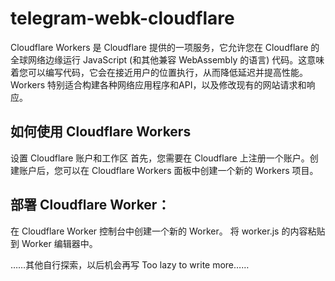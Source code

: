 # telegram-webk-cloudflare
Cloudflare Workers 是 Cloudflare 提供的一项服务，它允许您在 Cloudflare 的全球网络边缘运行 JavaScript (和其他兼容 WebAssembly 的语言) 代码。这意味着您可以编写代码，它会在接近用户的位置执行，从而降低延迟并提高性能。Workers 特别适合构建各种网络应用程序和API，以及修改现有的网站请求和响应。
## 如何使用 Cloudflare Workers
设置 Cloudflare 账户和工作区
首先，您需要在 Cloudflare 上注册一个账户。创建账户后，您可以在 Cloudflare Workers 面板中创建一个新的 Workers 项目。
## 部署 Cloudflare Worker：
在 Cloudflare Worker 控制台中创建一个新的 Worker。
将 worker.js 的内容粘贴到 Worker 编辑器中。

……其他自行探索，以后机会再写
Too lazy to write more……
